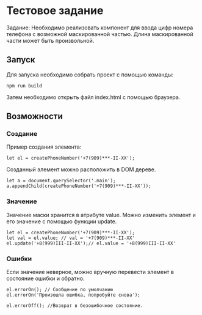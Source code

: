 # Тестовое задание
Задание: 
Необходимо реализовать компонент для ввода цифр номера телефона с возможной маскированной частью. Длина маскированной части может быть произвольной.


## Запуск
Для запуска необходимо собрать проект с помощью команды: 
```
npm run build 
```
Затем необходимо открыть файл index.html с помощью браузера.

## Возможности

### Создание

Пример создания элемента: 
```
let el = createPhoneNumber('+7(909)***-II-XX');
```
Созданный элемент можно расположить в DOM дереве.
```
let a = document.querySelector('.main');
a.appendChild(createPhoneNumber('+7(909)***-II-XX'));
```
### Значение
Значение маски хранится в атрибуте value. Можно изменить элемент и его значение с помощью функции update. 
```
let el = createPhoneNumber('+7(909)***-II-XX');
let val = el.value; // val = '+7(909)***-II-XX'
el.update('+8(999)III-II-XX');// el.value = '+8(999)III-II-XX'
```
### Ошибки
Если значение неверное, можно вручную перевести элемент в состояние ошибки и обратно. 
```
el.errorOn(); // Сообщение по умолчанию
el.errorOn('Произошла ошибка, попробуйте снова');

el.errorOff(); //Возврат в безошибочное состояние.
```
